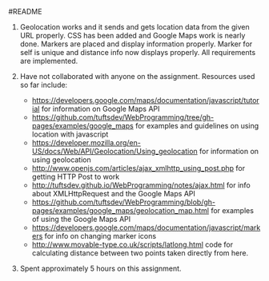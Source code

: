 #README

1. Geolocation works and it sends and gets location data from the given
   URL properly. CSS has been added and Google Maps work is nearly done. Markers
   are placed and display information properly. Marker for self is unique and 
   distance info now displays properly. All requirements are implemented.

2. Have not collaborated with anyone on the assignment. Resources used so far include:
   - https://developers.google.com/maps/documentation/javascript/tutorial
   for information on Google Maps API
   - https://github.com/tuftsdev/WebProgramming/tree/gh-pages/examples/google_maps
   for examples and guidelines on using location with javascript
   - https://developer.mozilla.org/en-US/docs/Web/API/Geolocation/Using_geolocation
   for information on using geolocation
   - http://www.openjs.com/articles/ajax_xmlhttp_using_post.php
   for getting HTTP Post to work
   - http://tuftsdev.github.io/WebProgramming/notes/ajax.html
   for info about XMLHttpRequest and the Google Maps API
   - https://github.com/tuftsdev/WebProgramming/blob/gh-pages/examples/google_maps/geolocation_map.html
   for examples of using the Google Maps API
   - https://developers.google.com/maps/documentation/javascript/markers
   for info on changing marker icons
   - http://www.movable-type.co.uk/scripts/latlong.html
   code for calculating distance between two points taken directly from here.

3. Spent approximately 5 hours on this assignment.



